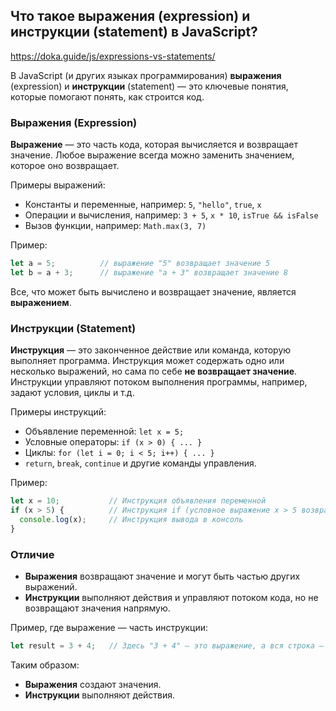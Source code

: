 ## Что такое выражения (expression) и инструкции (statement) в JavaScript?

https://doka.guide/js/expressions-vs-statements/

В JavaScript (и других языках программирования) **выражения** (expression) и **инструкции** (statement) — это ключевые понятия, которые помогают понять, как строится код.

### Выражения (Expression)
**Выражение** — это часть кода, которая вычисляется и возвращает значение. Любое выражение всегда можно заменить значением, которое оно возвращает. 

Примеры выражений:
- Константы и переменные, например: `5`, `"hello"`, `true`, `x`
- Операции и вычисления, например: `3 + 5`, `x * 10`, `isTrue && isFalse`
- Вызов функции, например: `Math.max(3, 7)`

Пример:
```javascript
let a = 5;          // выражение "5" возвращает значение 5
let b = a + 3;      // выражение "a + 3" возвращает значение 8
```

Все, что может быть вычислено и возвращает значение, является **выражением**.

### Инструкции (Statement)
**Инструкция** — это законченное действие или команда, которую выполняет программа. Инструкция может содержать одно или несколько выражений, но сама по себе **не возвращает значение**. Инструкции управляют потоком выполнения программы, например, задают условия, циклы и т.д.

Примеры инструкций:
- Объявление переменной: `let x = 5;`
- Условные операторы: `if (x > 0) { ... }`
- Циклы: `for (let i = 0; i < 5; i++) { ... }`
- `return`, `break`, `continue` и другие команды управления.

Пример:
```javascript
let x = 10;           // Инструкция объявления переменной
if (x > 5) {          // Инструкция if (условное выражение x > 5 возвращает true)
  console.log(x);     // Инструкция вывода в консоль
}
```

### Отличие
- **Выражения** возвращают значение и могут быть частью других выражений.
- **Инструкции** выполняют действия и управляют потоком кода, но не возвращают значения напрямую.

Пример, где выражение — часть инструкции:
```javascript
let result = 3 + 4;   // Здесь "3 + 4" — это выражение, а вся строка — инструкция
```

Таким образом:
- **Выражения** создают значения.
- **Инструкции** выполняют действия.